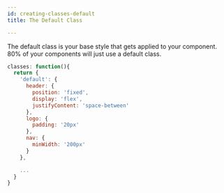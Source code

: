 ```yaml
---
id: creating-classes-default
title: The Default Class

---
```

The default class is your base style that gets applied to your component. 80% of your components will just use a default class.
```javascript
classes: function(){
  return {
    'default': {
      header: {
        position: 'fixed',
        display: 'flex',
        justifyContent: 'space-between'
      },
      logo: {
        padding: '20px'
      },
      nav: {
        minWidth: '200px'
      }
    },

    ...
  }
}
```
